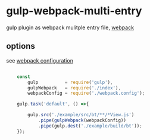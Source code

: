 # gulp-webpack-multi-entry
gulp plugin as webpack mulitple entry file, <a href="https://webpack.js.org">webpack</a>


## options
see <a href="https://webpack.js.org/configuration/">webpack configuration</a>

```javascript

    const
        gulp          = require('gulp'),
        gulpWebpack   = require('./index'),
        webpackConfig = require('./webpack.config');

    gulp.task('default', () =>{

        gulp.src('./example/src/bt/**/*View.js')
            .pipe(gulpWebpack(webpackConfig))
            .pipe(gulp.dest('./example/build/bt'));
    });

```